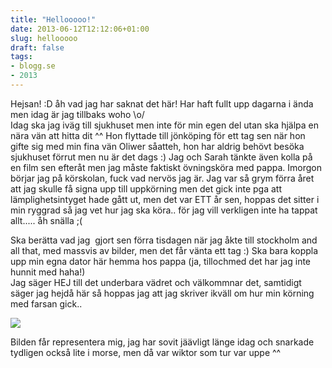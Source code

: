 ```yaml
---
title: "Hellooooo!"
date: 2013-06-12T12:12:06+01:00
slug: hellooooo
draft: false
tags:
- blogg.se
- 2013
---
```

Hejsan! :D åh vad jag har saknat det här! Har haft fullt upp dagarna i ända men idag är jag tillbaks woho \\o/  
Idag ska jag iväg till sjukhuset men inte för min egen del utan ska hjälpa en nära vän att hitta dit ^^ Hon flyttade till jönköping för ett tag sen när hon gifte sig med min fina vän Oliwer såatteh, hon har aldrig behövt besöka sjukhuset förrut men nu är det dags :) Jag och Sarah tänkte även kolla på en film sen efteråt men jag måste faktiskt övningsköra med pappa. Imorgon börjar jag på körskolan, fuck vad nervös jag är. Jag var så grym förra året att jag skulle få signa upp till uppkörning men det gick inte pga att lämplighetsintyget hade gått ut, men det var ETT år sen, hoppas det sitter i min ryggrad så jag vet hur jag ska köra.. för jag vill verkligen inte ha tappat allt..... åh snälla ;(  
  
Ska berätta vad jag  gjort sen förra tisdagen när jag åkte till stockholm and all that, med massvis av bilder, men det får vänta ett tag :) Ska bara koppla upp min egna dator här hemma hos pappa (ja, tillochmed det har jag inte hunnit med haha!)  
Jag säger HEJ till det underbara vädret och välkommnar det, samtidigt säger jag hejdå här så hoppas jag att jag skriver ikväll om hur min körning med farsan gick..

![](/assets/images/blogg.se/homersleep_51b84959e087c3444ccfef06.gif)

Bilden får representera mig, jag har sovit jäävligt länge idag och snarkade tydligen också lite i morse, men då var wiktor som tur var uppe ^^